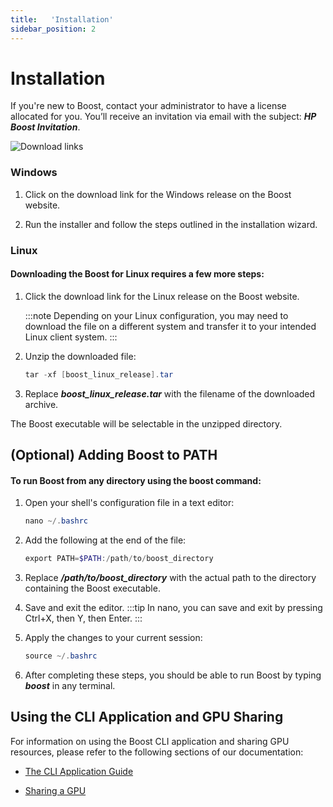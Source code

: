 ```yaml
---
title:   'Installation'
sidebar_position: 2
---
```

# Installation

If you're new to Boost, contact your administrator to have a license allocated for you. You’ll receive an invitation via email with the subject: ***HP Boost Invitation***.

![Download links](/img/boost/download_links.png)

### Windows
1. Click on the download link for the Windows release on the Boost website.

2. Run the installer and follow the steps outlined in the installation wizard.


### Linux

#### Downloading the Boost for Linux requires a few more steps:

1. Click the download link for the Linux release on the Boost website. 

    :::note
    Depending on your Linux configuration, you may need to download the file on a different system and transfer it to your intended Linux client system. 
    :::
 
2. Unzip the downloaded file: 

    ```powershell
    tar -xf [boost_linux_release].tar 
    ```

3. Replace ***boost_linux_release.tar*** with the filename of the downloaded archive. 

The Boost executable will be selectable in the unzipped directory. 



## (Optional) Adding Boost to PATH 

#### To run Boost from any directory using the boost command: 

1. Open your shell's configuration file in a text editor:

    ```powershell
    nano ~/.bashrc
    ```

2. Add the following at the end of the file:

    ```powershell
    export PATH=$PATH:/path/to/boost_directory
    ```

3. Replace ***/path/to/boost_directory*** with the actual path to the directory containing the Boost executable. 

4. Save and exit the editor. 
    :::tip
    In nano, you can save and exit by pressing Ctrl+X, then Y, then Enter. 
    :::

5. Apply the changes to your current session: 

    ```powershell
    source ~/.bashrc 
    ```

6. After completing these steps, you should be able to run Boost by typing ***boost*** in any terminal. 


## Using the CLI Application and GPU Sharing 

For information on using the Boost CLI application and sharing GPU resources, please refer to the following sections of our documentation: 

- [The CLI Application Guide](/docs/boost/pro%20users/cli-app/cli-app.md)

- [Sharing a GPU](/docs/boost/pro%20users/cli-app/gpu-sharing.md)